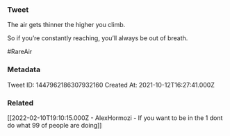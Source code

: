### Tweet
The air gets thinner the higher you climb. 

So if you’re constantly reaching, you’ll always be out of breath.

#RareAir

### Metadata
Tweet ID: 1447962186307932160
Created At: 2021-10-12T16:27:41.000Z

### Related
[[2022-02-10T19:10:15.000Z - AlexHormozi - If you want to be in the 1 dont do what 99 of people are doing]]


